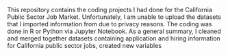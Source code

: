 This repository contains the coding projects I had done for the California Public Sector Job Market. Unfortunately, I am unable to upload the datasets that I imported information from due to privacy reasons. The coding was done in R or Python via Jupyter Notebook.
As a general summary, I cleaned and merged together datasets containing application and hiring information for California public sector jobs, created new variables 
